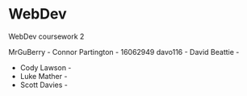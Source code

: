 # WebDev
WebDev coursework 2

MrGuBerry - Connor Partington - 16062949
davo116 - David Beattie - 
 - Cody Lawson -
 - Luke Mather - 
 - Scott Davies - 
